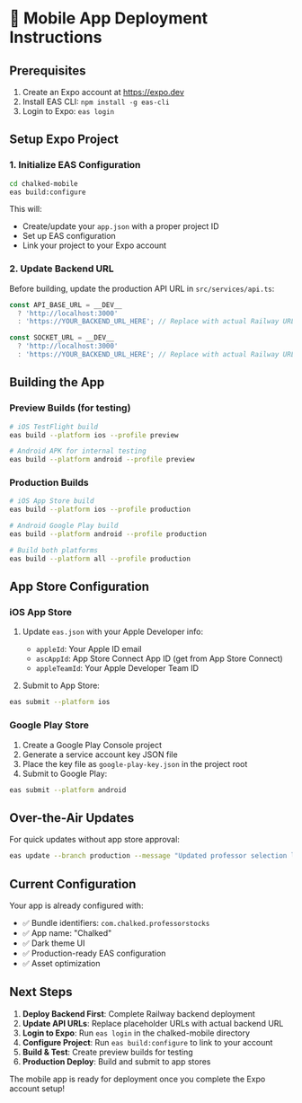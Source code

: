 # 📱 Mobile App Deployment Instructions

## Prerequisites
1. Create an Expo account at https://expo.dev
2. Install EAS CLI: `npm install -g eas-cli`
3. Login to Expo: `eas login`

## Setup Expo Project

### 1. Initialize EAS Configuration
```bash
cd chalked-mobile
eas build:configure
```

This will:
- Create/update your `app.json` with a proper project ID
- Set up EAS configuration
- Link your project to your Expo account

### 2. Update Backend URL
Before building, update the production API URL in `src/services/api.ts`:

```typescript
const API_BASE_URL = __DEV__
  ? 'http://localhost:3000'
  : 'https://YOUR_BACKEND_URL_HERE'; // Replace with actual Railway URL

const SOCKET_URL = __DEV__
  ? 'http://localhost:3000'
  : 'https://YOUR_BACKEND_URL_HERE'; // Replace with actual Railway URL
```

## Building the App

### Preview Builds (for testing)
```bash
# iOS TestFlight build
eas build --platform ios --profile preview

# Android APK for internal testing
eas build --platform android --profile preview
```

### Production Builds
```bash
# iOS App Store build
eas build --platform ios --profile production

# Android Google Play build
eas build --platform android --profile production

# Build both platforms
eas build --platform all --profile production
```

## App Store Configuration

### iOS App Store
1. Update `eas.json` with your Apple Developer info:
   - `appleId`: Your Apple ID email
   - `ascAppId`: App Store Connect App ID (get from App Store Connect)
   - `appleTeamId`: Your Apple Developer Team ID

2. Submit to App Store:
```bash
eas submit --platform ios
```

### Google Play Store
1. Create a Google Play Console project
2. Generate a service account key JSON file
3. Place the key file as `google-play-key.json` in the project root
4. Submit to Google Play:
```bash
eas submit --platform android
```

## Over-the-Air Updates

For quick updates without app store approval:
```bash
eas update --branch production --message "Updated professor selection logic"
```

## Current Configuration

Your app is already configured with:
- ✅ Bundle identifiers: `com.chalked.professorstocks`
- ✅ App name: "Chalked"
- ✅ Dark theme UI
- ✅ Production-ready EAS configuration
- ✅ Asset optimization

## Next Steps

1. **Deploy Backend First**: Complete Railway backend deployment
2. **Update API URLs**: Replace placeholder URLs with actual backend URL
3. **Login to Expo**: Run `eas login` in the chalked-mobile directory
4. **Configure Project**: Run `eas build:configure` to link to your account
5. **Build & Test**: Create preview builds for testing
6. **Production Deploy**: Build and submit to app stores

The mobile app is ready for deployment once you complete the Expo account setup!